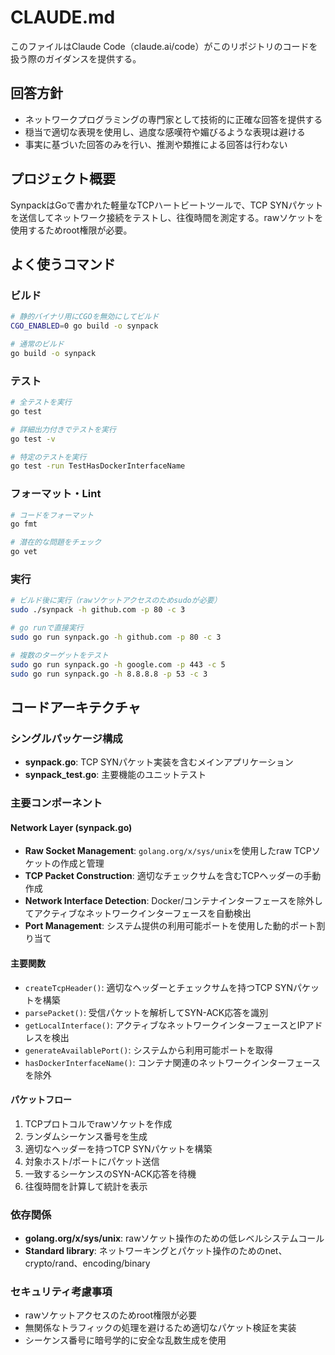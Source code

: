 # CLAUDE.md

このファイルはClaude Code（claude.ai/code）がこのリポジトリのコードを扱う際のガイダンスを提供する。

## 回答方針

- ネットワークプログラミングの専門家として技術的に正確な回答を提供する
- 穏当で適切な表現を使用し、過度な感嘆符や媚びるような表現は避ける
- 事実に基づいた回答のみを行い、推測や類推による回答は行わない

## プロジェクト概要

SynpackはGoで書かれた軽量なTCPハートビートツールで、TCP SYNパケットを送信してネットワーク接続をテストし、往復時間を測定する。rawソケットを使用するためroot権限が必要。

## よく使うコマンド

### ビルド
```bash
# 静的バイナリ用にCGOを無効にしてビルド
CGO_ENABLED=0 go build -o synpack

# 通常のビルド
go build -o synpack
```

### テスト
```bash
# 全テストを実行
go test

# 詳細出力付きでテストを実行
go test -v

# 特定のテストを実行
go test -run TestHasDockerInterfaceName
```

### フォーマット・Lint
```bash
# コードをフォーマット
go fmt

# 潜在的な問題をチェック
go vet
```

### 実行
```bash
# ビルド後に実行（rawソケットアクセスのためsudoが必要）
sudo ./synpack -h github.com -p 80 -c 3

# go runで直接実行
sudo go run synpack.go -h github.com -p 80 -c 3

# 複数のターゲットをテスト
sudo go run synpack.go -h google.com -p 443 -c 5
sudo go run synpack.go -h 8.8.8.8 -p 53 -c 3
```

## コードアーキテクチャ

### シングルパッケージ構成
- **synpack.go**: TCP SYNパケット実装を含むメインアプリケーション
- **synpack_test.go**: 主要機能のユニットテスト

### 主要コンポーネント

#### Network Layer (synpack.go)
- **Raw Socket Management**: `golang.org/x/sys/unix`を使用したraw TCPソケットの作成と管理
- **TCP Packet Construction**: 適切なチェックサムを含むTCPヘッダーの手動作成
- **Network Interface Detection**: Docker/コンテナインターフェースを除外してアクティブなネットワークインターフェースを自動検出
- **Port Management**: システム提供の利用可能ポートを使用した動的ポート割り当て

#### 主要関数
- `createTcpHeader()`: 適切なヘッダーとチェックサムを持つTCP SYNパケットを構築
- `parsePacket()`: 受信パケットを解析してSYN-ACK応答を識別
- `getLocalInterface()`: アクティブなネットワークインターフェースとIPアドレスを検出
- `generateAvailablePort()`: システムから利用可能ポートを取得
- `hasDockerInterfaceName()`: コンテナ関連のネットワークインターフェースを除外

#### パケットフロー
1. TCPプロトコルでrawソケットを作成
2. ランダムシーケンス番号を生成
3. 適切なヘッダーを持つTCP SYNパケットを構築
4. 対象ホスト/ポートにパケット送信
5. 一致するシーケンスのSYN-ACK応答を待機
6. 往復時間を計算して統計を表示

### 依存関係
- **golang.org/x/sys/unix**: rawソケット操作のための低レベルシステムコール
- **Standard library**: ネットワーキングとパケット操作のためのnet、crypto/rand、encoding/binary

### セキュリティ考慮事項
- rawソケットアクセスのためroot権限が必要
- 無関係なトラフィックの処理を避けるため適切なパケット検証を実装
- シーケンス番号に暗号学的に安全な乱数生成を使用